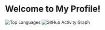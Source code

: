 # Welcome to My Profile!

![Top Languages](https://github-readme-stats.vercel.app/api/top-langs/?username=yangjialin94&layout=compact&theme=dark)
![GitHub Activity Graph](https://github-readme-activity-graph.vercel.app/graph?username=yangjialin94&theme=github-dark)
